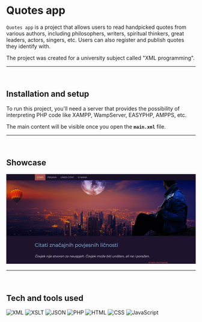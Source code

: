 # Quotes app

`Quotes app` is a project that allows users to read handpicked quotes from various authors, including philosophers, writers, spiritual thinkers, great leaders, actors, singers, etc. Users can also register and publish quotes they identify with. 


The project was created for a university subject called "XML programming".  
  
<hr><br>
  
## Installation and setup
To run this project, you'll need a server that provides the possibility of interpreting PHP code like XAMPP, WampServer, EASYPHP, AMPPS, etc.

The main content will be visible once you open the **`main.xml`** file.

<hr><br>
  
## Showcase 
![Image](showcase.png)

<hr><br>

## Tech and tools used

<div>
<img alt="XML" src="https://cdn-icons-png.flaticon.com/512/136/136526.png" width="50px" />
<img alt="XSLT" src="https://cdn3.iconfinder.com/data/icons/files-67/240/transforming_hml_file_xslt-512.png" width="50px" />
<img alt="JSON" src="https://cdn-icons-png.flaticon.com/512/136/136525.png" width="50px" />
<img alt="PHP" src="https://cdn-icons-png.flaticon.com/512/5968/5968332.png" width="50px" />
<img alt="HTML" src="https://cdn-icons-png.flaticon.com/512/1051/1051277.png" width="50px" />
<img alt="CSS" src="https://cdn-icons-png.flaticon.com/512/732/732190.png" width="50px" />
<img alt="JavaScript" src="https://cdn-icons-png.flaticon.com/512/5968/5968292.png" width="50px" />
</div>
